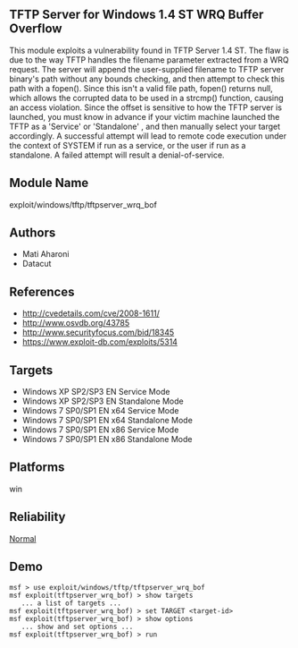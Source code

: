 ## TFTP Server for Windows 1.4 ST WRQ Buffer Overflow

This module exploits a vulnerability found in TFTP Server 
1.4 ST. The flaw is due to the way TFTP handles the filename 
parameter extracted from a WRQ request. The server will 
append the user-supplied filename to TFTP server binary's 
path without any bounds checking, and then attempt to check 
this path with a fopen(). Since this isn't a valid file 
path, fopen() returns null, which allows the corrupted data 
to be used in a strcmp() function, causing an access 
violation. Since the offset is sensitive to how the TFTP 
server is launched, you must know in advance if your victim 
machine launched the TFTP as a 'Service' or 'Standalone' , 
and then manually select your target accordingly. A 
successful attempt will lead to remote code execution under 
the context of SYSTEM if run as a service, or the user if 
run as a standalone. A failed attempt will result a 
denial-of-service.


## Module Name
exploit/windows/tftp/tftpserver_wrq_bof

## Authors
* Mati Aharoni
* Datacut


## References
* http://cvedetails.com/cve/2008-1611/
* http://www.osvdb.org/43785
* http://www.securityfocus.com/bid/18345
* https://www.exploit-db.com/exploits/5314



## Targets
* Windows XP SP2/SP3 EN Service Mode
* Windows XP SP2/SP3 EN Standalone Mode
* Windows 7 SP0/SP1 EN x64 Service Mode
* Windows 7 SP0/SP1 EN x64 Standalone Mode
* Windows 7 SP0/SP1 EN x86 Service Mode
* Windows 7 SP0/SP1 EN x86 Standalone Mode


## Platforms
win

## Reliability
[Normal](https://github.com/rapid7/metasploit-framework/wiki/Exploit-Ranking)

## Demo

```
msf > use exploit/windows/tftp/tftpserver_wrq_bof
msf exploit(tftpserver_wrq_bof) > show targets
   ... a list of targets ...
msf exploit(tftpserver_wrq_bof) > set TARGET <target-id>
msf exploit(tftpserver_wrq_bof) > show options
   ... show and set options ...
msf exploit(tftpserver_wrq_bof) > run
```
    
    